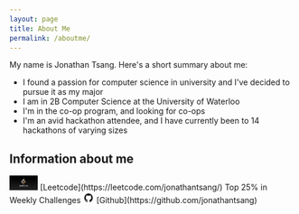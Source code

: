 ```yaml
---
layout: page
title: About Me
permalink: /aboutme/
---
```


My name is Jonathan Tsang. Here's a short summary about me:

- I found a passion for computer science in university and I've decided to pursue it as my major
- I am in 2B Computer Science at the University of Waterloo
- I'm in the co-op program, and looking for co-ops
- I'm an avid hackathon attendee, and I have currently been to 14 hackathons of varying sizes

## Information about me
<a href= "https://leetcode.com/jonathantsang/">
<img src="/pictures/leetcode.png" width="10%" height="10%"></a>
[Leetcode](https://leetcode.com/jonathantsang/)  
Top 25% in Weekly Challenges

<a href= "https://github.com/jonathantsang">
<img src="/pictures/gcat.png" width="4%" height="4%"></a>
[Github](https://github.com/jonathantsang)
